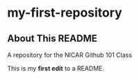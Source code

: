 # my-first-repository

## About This README

A repository for the NICAR Github 101 Class

This is my **first edit** to a README.
